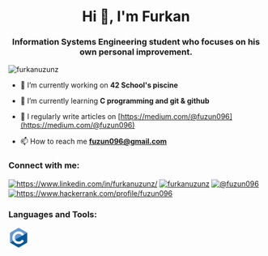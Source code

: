 <h1 align="center">Hi 👋, I'm Furkan</h1>
<h3 align="center">Information Systems Engineering student who focuses on his own personal improvement.</h3>

<p align="left"> <img src="https://komarev.com/ghpvc/?username=furkanuzunz&label=Profile%20views&color=0e75b6&style=flat" alt="furkanuzunz" /> </p>

- 🔭 I’m currently working on **42 School's piscine**

- 🌱 I’m currently learning **C programming and git & github**

- 📝 I regularly write articles on [https://medium.com/@fuzun096](https://medium.com/@fuzun096)

- 📫 How to reach me **fuzun096@gmail.com**

<h3 align="left">Connect with me:</h3>
<p align="left">
<a href="https://linkedin.com/in/https://www.linkedin.com/in/furkanuzunz/" target="blank"><img align="center" src="https://raw.githubusercontent.com/rahuldkjain/github-profile-readme-generator/master/src/images/icons/Social/linked-in-alt.svg" alt="https://www.linkedin.com/in/furkanuzunz/" height="30" width="40" /></a>
<a href="https://instagram.com/furkanuzunz" target="blank"><img align="center" src="https://raw.githubusercontent.com/rahuldkjain/github-profile-readme-generator/master/src/images/icons/Social/instagram.svg" alt="furkanuzunz" height="30" width="40" /></a>
<a href="https://medium.com/@fuzun096" target="blank"><img align="center" src="https://raw.githubusercontent.com/rahuldkjain/github-profile-readme-generator/master/src/images/icons/Social/medium.svg" alt="@fuzun096" height="30" width="40" /></a>
<a href="https://www.hackerrank.com/https://www.hackerrank.com/profile/fuzun096" target="blank"><img align="center" src="https://raw.githubusercontent.com/rahuldkjain/github-profile-readme-generator/master/src/images/icons/Social/hackerrank.svg" alt="https://www.hackerrank.com/profile/fuzun096" height="30" width="40" /></a>
</p>

<h3 align="left">Languages and Tools:</h3>
<p align="left"> <a href="https://www.cprogramming.com/" target="_blank" rel="noreferrer"> <img src="https://raw.githubusercontent.com/devicons/devicon/master/icons/c/c-original.svg" alt="c" width="40" height="40"/> </a> </p>

